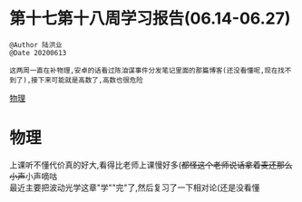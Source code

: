 # 第十七第十八周学习报告(06.14-06.27)  
`@Author 陆洪业`  
`@Date 20200613`  
```
这两周一直在补物理,安卓的话看过陈洎谋事件分发笔记里面的那篇博客(还没看懂呢,现在找不到了),接下来可能就是高数了,高数也很危险  
```
[物理](#1)  
# <a id='1'>物理</a>  
上课听不懂代价真的好大,看得比老师上课慢好多(~~都怪这个老师说话拿着麦还那么小声~~小声嘀咕  
最近主要把波动光学这章"学""完"了,然后复习了一下相对论(还是没看懂  
